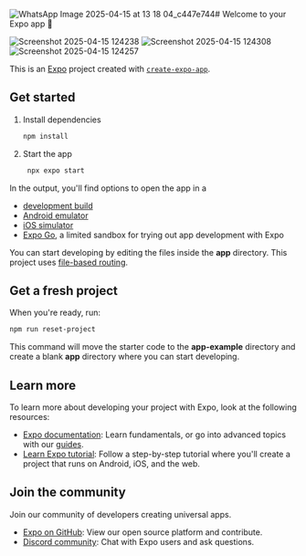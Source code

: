 ![WhatsApp Image 2025-04-15 at 13 18 04_c447e744](https://github.com/user-attachments/assets/76cf88ec-5281-44a4-bb3f-1dfa481941ad)# Welcome to your Expo app 👋



![Screenshot 2025-04-15 124238](https://github.com/user-attachments/assets/d00a7f7b-8c91-4faf-a74e-5d7d7ec29c81)
![Screenshot 2025-04-15 124308](https://github.com/user-attachments/assets/3e56c0cb-8023-4005-b64d-d4d4e29849fb)
![Screenshot 2025-04-15 124257](https://github.com/user-attachments/assets/89e024c3-8aa8-459b-af15-858ee81f3399)


This is an [Expo](https://expo.dev) project created with [`create-expo-app`](https://www.npmjs.com/package/create-expo-app).

## Get started

1. Install dependencies

   ```bash
   npm install
   ```

2. Start the app

   ```bash
    npx expo start
   ```

In the output, you'll find options to open the app in a

- [development build](https://docs.expo.dev/develop/development-builds/introduction/)
- [Android emulator](https://docs.expo.dev/workflow/android-studio-emulator/)
- [iOS simulator](https://docs.expo.dev/workflow/ios-simulator/)
- [Expo Go](https://expo.dev/go), a limited sandbox for trying out app development with Expo

You can start developing by editing the files inside the **app** directory. This project uses [file-based routing](https://docs.expo.dev/router/introduction).

## Get a fresh project

When you're ready, run:

```bash
npm run reset-project
```

This command will move the starter code to the **app-example** directory and create a blank **app** directory where you can start developing.

## Learn more

To learn more about developing your project with Expo, look at the following resources:

- [Expo documentation](https://docs.expo.dev/): Learn fundamentals, or go into advanced topics with our [guides](https://docs.expo.dev/guides).
- [Learn Expo tutorial](https://docs.expo.dev/tutorial/introduction/): Follow a step-by-step tutorial where you'll create a project that runs on Android, iOS, and the web.

## Join the community

Join our community of developers creating universal apps.

- [Expo on GitHub](https://github.com/expo/expo): View our open source platform and contribute.
- [Discord community](https://chat.expo.dev): Chat with Expo users and ask questions.

